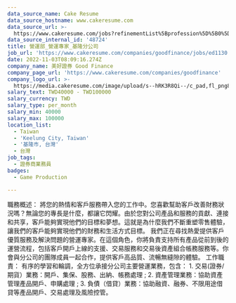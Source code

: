 ```yaml
---
data_source_name: Cake Resume
data_source_hostname: www.cakeresume.com
data_source_url: >-
  https://www.cakeresume.com/jobs?refinementList%5Bprofession%5D%5B0%5D=game-production&range%5Bsalary_range%5D%5Bmin%5D=100000
data_source_internal_id: '48724'
title: 營運部_營運專家_基隆分公司
job_url: 'https://www.cakeresume.com/companies/goodfinance/jobs/ed1130'
date: 2022-11-03T08:09:16.274Z
company_name: 美好證券 Good Finance
company_page_url: 'https://www.cakeresume.com/companies/goodfinance'
company_logo_url: >-
  https://media.cakeresume.com/image/upload/s--hRK3R8Qi--/c_pad,fl_png8,h_200,w_200/v1658801294/vlxuon8kmt1hame7cykq.png
salary_text: TWD40000 - TWD100000
salary_currency: TWD
salary_type: per_month
salary_min: 40000
salary_max: 100000
location_list:
  - Taiwan
  - 'Keelung City, Taiwan'
  - '基隆市, 台灣'
  - 台灣
job_tags:
  - 證券商業務員
badges:
  - Game Production

---
```


職務概述： 將您的熱情和客戶服務帶入您的工作中。您喜歡幫助客戶改善財務狀況嗎？無論您的專長是什麼，都讓它閃耀。由於您對公司產品和服務的貢獻、連接和共享，客戶能夠實現他們的目標和夢想。這就是為什麼我們不斷重塑零售體驗，讓我們的客戶能夠實現他們的財務和生活方式目標。 我們正在尋找熱愛提供客戶優質服務及解決問題的營運專家。在這個角色，你將負責支持所有產品從前到後的運營流程，包括客戶開戶上線的支援、交易服務和交易後資產組合帳務服務等。你會與分公司的團隊成員一起合作，提供客戶高品質、流暢無縫隙的體驗。 工作職責： 有序的學習和輪調，全方位承接分公司主要營運業務，包含： 1. 交易(證券/期貨）業務：開戶、集保、股務、出納、帳務處理 ; 2. 資產管理業務：協助資產管理產品開戶、申購處理 ; 3. 負債（借貸）業務：協助融資、融券、不限用途借貸等產品開戶、交易處理及風險控管。
